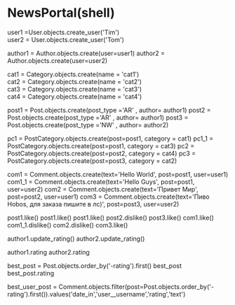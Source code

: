 # NewsPortal(shell)
user1 =User.objects.create_user('Tim')      
user2 = User.objects.create_user('Tom') 

author1 = Author.objects.create(user=user1) 
author2 = Author.objects.create(user=user2)

cat1 = Category.objects.create(name = 'cat1')         
cat2 = Category.objects.create(name = 'cat2')  
cat3 = Category.objects.create(name = 'cat3')     
cat4 = Category.objects.create(name = 'cat4')  

post1 = Post.objects.create(post_type ='AR' , author= author1)
post2 = Post.objects.create(post_type ='AR' , author= author1)
post3 = Post.objects.create(post_type ='NW' , author= author2)

pc1 = PostCategory.objects.create(post=post1, category = cat1)
pc1_1 = PostCategory.objects.create(post=post1, category = cat3)
pc2 = PostCategory.objects.create(post=post2, category = cat4)
pc3 = PostCategory.objects.create(post=post3, category = cat2)


com1 = Comment.objects.create(text='Hello World', post=post1, user=user1)
com1_1 = Comment.objects.create(text='Hello Guys', post=post1, user=user2)
com2 = Comment.objects.create(text='Привет Мир', post=post2, user=user1)
com3 = Comment.objects.create(text='Пиво Hobos, для заказа пишите в лс)', post=post3, user=user2)

post1.like()
post1.like()
post1.like()
post2.dislike()
post3.like()
com1.like()
com1_1.dislike()
com2.dislike()
com3.like()

author1.update_rating()
author2.update_rating()

author1.rating
author2.rating

best_post = Post.objects.order_by('-rating').first()
best_post
best_post.rating

best_user_post = Comment.objects.filter(post=Post.objects.order_by('-rating').first()).values('date_in','user__username','rating','text')
